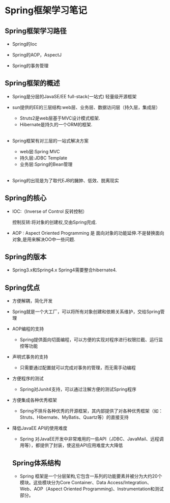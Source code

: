 # Spring框架学习笔记

## Spring框架学习路径

* Spring的Ioc

* Spring的AOP，AspectJ

* Spring的事务管理

## Spring框架的概述

* Spring是分层的JavaSE/EE full-stack(一站式) 轻量级开源框架

* sun提供的EE的三层结构:web层、业务层、数据访问层（持久层，集成层）

  * Struts2是web层基于MVC设计模式框架.
  * Hibernate是持久的一个ORM的框架.
  <br>
* Spring框架有对三层的一站式解决方案

   * web层:Spring MVC
   * 持久层:JDBC Template
   * 业务层:Spring的Bean管理
   <br>
* Spring的出现是为了取代EJB的臃肿、低效、脱离现实

## Spring的核心
* IOC:（Inverse of Control 反转控制）

  控制反转:将对象的创建权,交由Spring完成.

* AOP : Aspect Oriented Programming 是 面向对象的功能延伸.不是替换面向对象,是用来解决OO中一些问题.



## Spring的版本
* Spring3.x和Spring4.x Spring4需要整合hibernate4.

## Spring优点

* 方便解耦，简化开发

* Spring就是一个大工厂，可以将所有对象创建和依赖关系维护，交给Spring管理

* AOP编程的支持

  * Spring提供面向切面编程，可以方便的实现对程序进行权限拦截、运行监控等功能
* 声明式事务的支持

  * 只需要通过配置就可以完成对事务的管理，而无需手动编程
* 方便程序的测试

  * Spring对Junit4支持，可以通过注解方便的测试Spring程序
* 方便集成各种优秀框架

  * Spring不排斥各种优秀的开源框架，其内部提供了对各种优秀框架（如：Struts、Hibernate、MyBatis、Quartz等）的直接支持

* 降低JavaEE API的使用难度

  * Spring 对JavaEE开发中非常难用的一些API（JDBC、JavaMail、远程调用等），都提供了封装，使这些API应用难度大大降低


  ## Spring体系结构
  * Spring 框架是一个分层架构,它包含一系列的功能要素并被分为大约20个模块。这些模块分为Core Container、Data Access/Integration、Web、AOP（Aspect Oriented Programming)、Instrumentation和测试部分。
